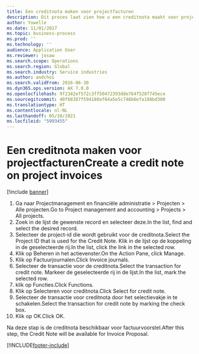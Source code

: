 ```yaml
---
title: Een creditnota maken voor projectfacturen
description: Dit proces laat zien hoe u een creditnota maakt voor projectfacturen die zijn geboekt.
author: Yowelle
ms.date: 11/01/2017
ms.topic: business-process
ms.prod: ''
ms.technology: ''
audience: Application User
ms.reviewer: josaw
ms.search.scope: Operations
ms.search.region: Global
ms.search.industry: Service industries
ms.author: andchoi
ms.search.validFrom: 2016-06-30
ms.dyn365.ops.version: AX 7.0.0
ms.openlocfilehash: 9f2342ef572c3ff50472393dde764f528f745ece
ms.sourcegitcommit: 40f68387f594180af64a5e5c748b6efa188bd300
ms.translationtype: HT
ms.contentlocale: nl-NL
ms.lasthandoff: 05/10/2021
ms.locfileid: "5993455"
---
```

# <a name="create-a-credit-note-on-project-invoices"></a><span data-ttu-id="1e559-103">Een creditnota maken voor projectfacturen</span><span class="sxs-lookup"><span data-stu-id="1e559-103">Create a credit note on project invoices</span></span>

[!include [banner](../../includes/banner.md)]

1. <span data-ttu-id="1e559-104">Ga naar Projectmanagement en financiële administratie > Projecten > Alle projecten.</span><span class="sxs-lookup"><span data-stu-id="1e559-104">Go to Project management and accounting > Projects > All projects.</span></span> 
2. <span data-ttu-id="1e559-105">Zoek in de lijst de gewenste record en selecteer deze.</span><span class="sxs-lookup"><span data-stu-id="1e559-105">In the list, find and select the desired record.</span></span> 
3. <span data-ttu-id="1e559-106">Selecteer de project-id die wordt gebruikt voor de creditnota.</span><span class="sxs-lookup"><span data-stu-id="1e559-106">Select the Project ID that is used for the Credit Note.</span></span> <span data-ttu-id="1e559-107">Klik in de lijst op de koppeling in de geselecteerde rij.</span><span class="sxs-lookup"><span data-stu-id="1e559-107">In the list, click the link in the selected row.</span></span> 
4. <span data-ttu-id="1e559-108">Klik op Beheren in het actievenster.</span><span class="sxs-lookup"><span data-stu-id="1e559-108">On the Action Pane, click Manage.</span></span> 
5. <span data-ttu-id="1e559-109">Klik op Factuurjournalen.</span><span class="sxs-lookup"><span data-stu-id="1e559-109">Click Invoice journals.</span></span> 
6. <span data-ttu-id="1e559-110">Selecteer de transactie voor de creditnota.</span><span class="sxs-lookup"><span data-stu-id="1e559-110">Select the transaction for credit note.</span></span> <span data-ttu-id="1e559-111">Markeer de geselecteerde rij in de lijst.</span><span class="sxs-lookup"><span data-stu-id="1e559-111">In the list, mark the selected row.</span></span> 
7. <span data-ttu-id="1e559-112">klik op Functies.</span><span class="sxs-lookup"><span data-stu-id="1e559-112">Click Functions.</span></span> 
8. <span data-ttu-id="1e559-113">Klik op Selecteren voor creditnota.</span><span class="sxs-lookup"><span data-stu-id="1e559-113">Click Select for credit note.</span></span> 
9. <span data-ttu-id="1e559-114">Selecteer de transactie voor creditnota door het selectievakje in te schakelen.</span><span class="sxs-lookup"><span data-stu-id="1e559-114">Select the transaction for credit note by marking the check box.</span></span>
10. <span data-ttu-id="1e559-115">Klik op OK.</span><span class="sxs-lookup"><span data-stu-id="1e559-115">Click OK.</span></span> 

<span data-ttu-id="1e559-116">Na deze stap is de creditnota beschikbaar voor factuurvoorstel.</span><span class="sxs-lookup"><span data-stu-id="1e559-116">After this step, the Credit Note will be available for Invoice Proposal.</span></span>


[!INCLUDE[footer-include](../../includes/footer-banner.md)]
